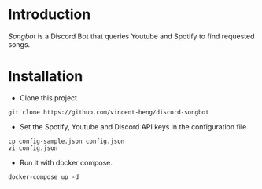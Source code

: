 # Introduction

*Songbot* is a Discord Bot that queries Youtube and Spotify to find requested songs.

# Installation

- Clone this project
```
git clone https://github.com/vincent-heng/discord-songbot
```

- Set the Spotify, Youtube and Discord API keys in the configuration file
```
cp config-sample.json config.json
vi config.json
```

- Run it with docker compose.
```
docker-compose up -d
```
